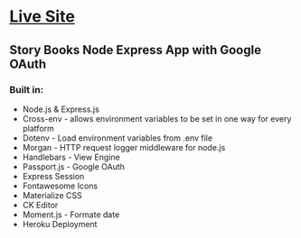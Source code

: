 <h1><a href="http://story-books-node-google-oauth.herokuapp.com/"> Live Site </a></h1>

<h2>Story Books Node Express App with Google OAuth </h2>

<h3>Built in:</h3>
<ul>
<li>Node.js & Express.js</li>
<li>Cross-env - allows environment variables to be set in one way for every platform </li>
<li>Dotenv - Load environment variables from .env file</li>
<li>Morgan - HTTP request logger middleware for node.js</li>
<li>Handlebars - View Engine</>
<li>Passport.js - Google OAuth </li>
<li>Express Session</li>
<li>Fontawesome Icons</li>
<li>Materialize CSS</li>
<li>CK Editor</li>
<li>Moment.js - Formate date</li>
<li>Heroku Deployment</li>

</ul>
